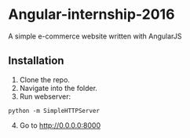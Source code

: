 # Angular-internship-2016
A simple e-commerce website written with AngularJS

## Installation
1. Clone the repo.
2. Navigate into the folder.
3. Run webserver:
```
python -m SimpleHTTPServer
```
4. Go to http://0.0.0.0:8000
